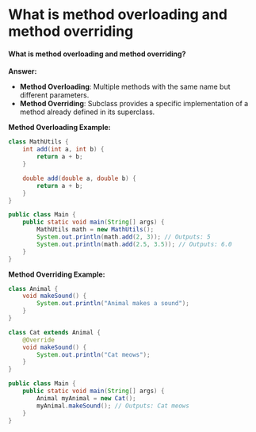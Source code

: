 # What is method overloading and method overriding

#### What is method overloading and method overriding?

**Answer:**

* **Method Overloading**: Multiple methods with the same name but different parameters.
* **Method Overriding**: Subclass provides a specific implementation of a method already defined in its superclass.

**Method Overloading Example:**

```java
class MathUtils {
    int add(int a, int b) {
        return a + b;
    }

    double add(double a, double b) {
        return a + b;
    }
}

public class Main {
    public static void main(String[] args) {
        MathUtils math = new MathUtils();
        System.out.println(math.add(2, 3)); // Outputs: 5
        System.out.println(math.add(2.5, 3.5)); // Outputs: 6.0
    }
}
```

**Method Overriding Example:**

```java
class Animal {
    void makeSound() {
        System.out.println("Animal makes a sound");
    }
}

class Cat extends Animal {
    @Override
    void makeSound() {
        System.out.println("Cat meows");
    }
}

public class Main {
    public static void main(String[] args) {
        Animal myAnimal = new Cat();
        myAnimal.makeSound(); // Outputs: Cat meows
    }
}
```
